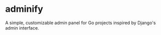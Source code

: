 # adminify
A simple, customizable admin panel for Go projects inspired by Django's admin interface.
